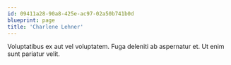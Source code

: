 ```yaml
---
id: 09411a28-90a8-425e-ac97-02a50b741b0d
blueprint: page
title: 'Charlene Lehner'
---
```

Voluptatibus ex aut vel voluptatem. Fuga deleniti ab aspernatur et. Ut enim sunt pariatur velit.